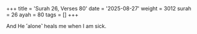 +++
title = 'Surah 26, Verses 80'
date = '2025-08-27'
weight = 3012
surah = 26
ayah = 80
tags = []
+++

And He ˹alone˺ heals me when I am sick.